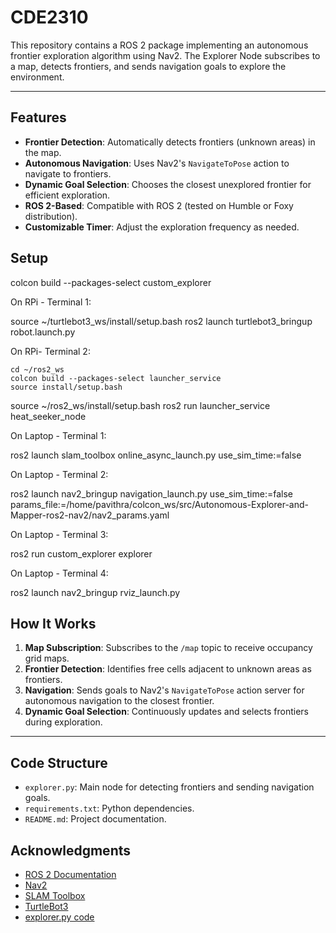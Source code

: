 # CDE2310

This repository contains a ROS 2 package implementing an autonomous frontier exploration algorithm using Nav2. The Explorer Node subscribes to a map, detects frontiers, and sends navigation goals to explore the environment.

---

## Features

- **Frontier Detection**: Automatically detects frontiers (unknown areas) in the map.
- **Autonomous Navigation**: Uses Nav2's `NavigateToPose` action to navigate to frontiers.
- **Dynamic Goal Selection**: Chooses the closest unexplored frontier for efficient exploration.
- **ROS 2-Based**: Compatible with ROS 2 (tested on Humble or Foxy distribution).
- **Customizable Timer**: Adjust the exploration frequency as needed.

## Setup

colcon build --packages-select custom_explorer

On RPi - Terminal 1:

source ~/turtlebot3_ws/install/setup.bash
ros2 launch turtlebot3_bringup robot.launch.py

On RPi- Terminal 2:

    cd ~/ros2_ws
    colcon build --packages-select launcher_service
    source install/setup.bash
    
source ~/ros2_ws/install/setup.bash
ros2 run launcher_service heat_seeker_node

On Laptop - Terminal 1:

ros2 launch slam_toolbox online_async_launch.py use_sim_time:=false

On Laptop - Terminal 2:

ros2 launch nav2_bringup navigation_launch.py use_sim_time:=false params_file:=/home/pavithra/colcon_ws/src/Autonomous-Explorer-and-Mapper-ros2-nav2/nav2_params.yaml

On Laptop - Terminal 3:

ros2 run custom_explorer explorer

On Laptop - Terminal 4:

ros2 launch nav2_bringup rviz_launch.py

## How It Works

1. **Map Subscription**: Subscribes to the `/map` topic to receive occupancy grid maps.
2. **Frontier Detection**: Identifies free cells adjacent to unknown areas as frontiers.
3. **Navigation**: Sends goals to Nav2's `NavigateToPose` action server for autonomous navigation to the closest frontier.
4. **Dynamic Goal Selection**: Continuously updates and selects frontiers during exploration.

---

## Code Structure

- `explorer.py`: Main node for detecting frontiers and sending navigation goals.
- `requirements.txt`: Python dependencies.
- `README.md`: Project documentation.


## Acknowledgments

- [ROS 2 Documentation](https://docs.ros.org/en/rolling/index.html)
- [Nav2](https://navigation.ros.org/)
- [SLAM Toolbox](https://github.com/SteveMacenski/slam_toolbox)
- [TurtleBot3](https://www.turtlebot.com/)
- [explorer.py code](https://github.com/AniArka/Autonomous-Explorer-and-Mapper-ros2-nav2)
